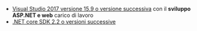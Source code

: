 * [Visual Studio 2017 versione 15,9 o versione successiva](https://visualstudio.microsoft.com/downloads/) con il **sviluppo ASP.NET e web** carico di lavoro
* [.NET core SDK 2.2 o versioni successive](https://www.microsoft.com/net/download/all)